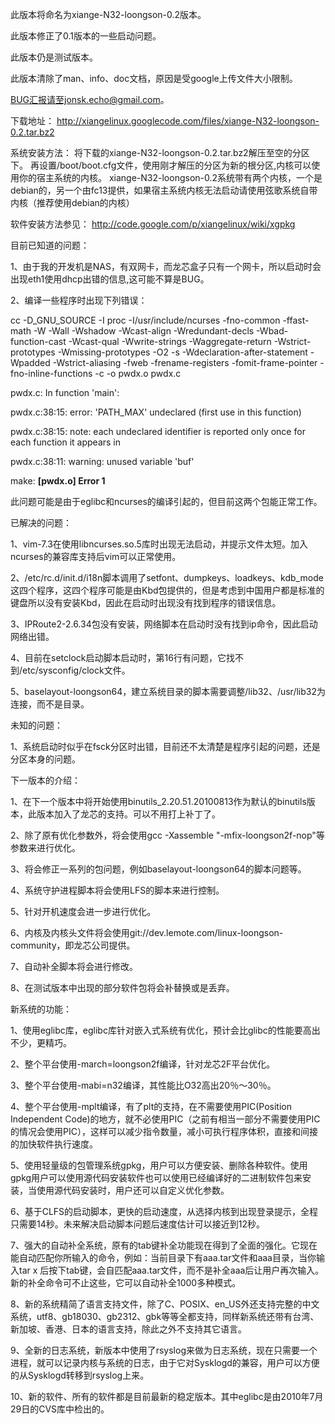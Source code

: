 此版本将命名为xiange-N32-loongson-0.2版本。

此版本修正了0.1版本的一些启动问题。

此版本仍是测试版本。

此版本清除了man、info、doc文档，原因是受google上传文件大小限制。

BUG汇报请至jonsk.echo@gmail.com。

下载地址：
http://xiangelinux.googlecode.com/files/xiange-N32-loongson-0.2.tar.bz2

系统安装方法：
将下载的xiange-N32-loongson-0.2.tar.bz2解压至空的分区下。
再设置/boot/boot.cfg文件，使用刚才解压的分区为新的根分区,内核可以使用你的宿主系统的内核。
xiange-N32-loongson-0.2系统带有两个内核，一个是debian的，另一个由fc13提供，如果宿主系统内核无法启动请使用弦歌系统自带内核（推荐使用debian的内核）

软件安装方法参见：
http://code.google.com/p/xiangelinux/wiki/xgpkg


目前已知道的问题：

1、由于我的开发机是NAS，有双网卡，而龙芯盒子只有一个网卡，所以启动时会出现eth1使用dhcp出错的信息,这可能不算是BUG。

2、编译一些程序时出现下列错误：

cc -D\_GNU\_SOURCE -I proc -I/usr/include/ncurses -fno-common -ffast-math -W -Wall -Wshadow -Wcast-align -Wredundant-decls -Wbad-function-cast -Wcast-qual -Wwrite-strings -Waggregate-return -Wstrict-prototypes -Wmissing-prototypes -O2 -s  -Wdeclaration-after-statement -Wpadded -Wstrict-aliasing -fweb -frename-registers -fomit-frame-pointer -fno-inline-functions -c -o pwdx.o pwdx.c

pwdx.c: In function 'main':

pwdx.c:38:15: error: 'PATH\_MAX' undeclared (first use in this function)

pwdx.c:38:15: note: each undeclared identifier is reported only once for each function it appears in

pwdx.c:38:11: warning: unused variable 'buf'

make: **[pwdx.o] Error 1**

此问题可能是由于eglibc和ncurses的编译引起的，但目前这两个包能正常工作。


已解决的问题：

1、vim-7.3在使用libncurses.so.5库时出现无法启动，并提示文件太短。加入ncurses的兼容库支持后vim可以正常使用。

2、/etc/rc.d/init.d/i18n脚本调用了setfont、dumpkeys、loadkeys、kdb\_mode这四个程序，这四个程序可能是由Kbd包提供的，但是考虑到中国用户都是标准的键盘所以没有安装Kbd，因此在启动时出现没有找到程序的错误信息。

3、IPRoute2-2.6.34包没有安装，网络脚本在启动时没有找到ip命令，因此启动网络出错。

4、目前在setclock启动脚本启动时，第16行有问题，它找不到/etc/sysconfig/clock文件。

5、baselayout-loongson64，建立系统目录的脚本需要调整/lib32、/usr/lib32为连接，而不是目录。


未知的问题：

1、系统启动时似乎在fsck分区时出错，目前还不太清楚是程序引起的问题，还是分区本身的问题。

下一版本的介绍：

1、在下一个版本中将开始使用binutils\_2.20.51.20100813作为默认的binutils版本，此版本加入了龙芯的支持。可以不用打上补丁了。

2、除了原有优化参数外，将会使用gcc -Xassemble "-mfix-loongson2f-nop"等参数来进行优化。

3、将会修正一系列的包问题，例如baselayout-loongson64的脚本问题等。

4、系统守护进程脚本将会使用LFS的脚本来进行控制。

5、针对开机速度会进一步进行优化。

6、内核及内核头文件将会使用git://dev.lemote.com/linux-loongson-community，即龙芯公司提供。

7、自动补全脚本将会进行修改。

8、在测试版本中出现的部分软件包将会补替换或是丢弃。




新系统的功能：

1、使用eglibc库，eglibc库针对嵌入式系统有优化，预计会比glibc的性能要高出不少，更精巧。

2、整个平台使用-march=loongson2f编译，针对龙芯2F平台优化。

3、整个平台使用-mabi=n32编译，其性能比O32高出20％～30％。

4、整个平台使用-mplt编译，有了plt的支持，在不需要使用PIC(Position Independent Code)的地方，就不必使用PIC（之前有相当一部分不需要使用PIC的情况会使用PIC），这样可以减少指令数量，减小可执行程序体积，直接和间接的加快软件执行速度。

5、使用轻量级的包管理系统gpkg，用户可以方便安装、删除各种软件。使用gpkg用户可以使用源代码安装软件也可以使用已经编译好的二进制软件包来安装，当使用源代码安装时，用户还可以自定义优化参数。

6、基于CLFS的启动脚本，更快的启动速度，从选择内核到出现登录提示，全程只需要14秒。未来解决启动脚本问题后速度估计可以接近到12秒。

7、强大的自动补全系统，原有的tab键补全功能现在得到了全面的强化。它现在能自动匹配你所输入的命令，例如：当前目录下有aaa.tar文件和aaa目录，当你输入tar x 后按下tab键，会自匹配aaa.tar文件，而不是补全aaa后让用户再次输入。新的补全命令可不止这些，它可以自动补全1000多种模式。

8、新的系统精简了语言支持文件，除了C、POSIX、en\_US外还支持完整的中文系统，utf8、gb18030、gb2312、gbk等等全都支持，同样新系统还带有台湾、新加坡、香港、日本的语言支持，除此之外不支持其它语言。

9、全新的日志系统，新版本中使用了rsyslog来做为日志系统，现在只需要一个进程，就可以记录内核与系统的日志，由于它对Sysklogd的兼容，用户可以方便的从Sysklogd转移到rsyslog上来。

10、新的软件、所有的软件都是目前最新的稳定版本。其中eglibc是由2010年7月29日的CVS库中检出的。